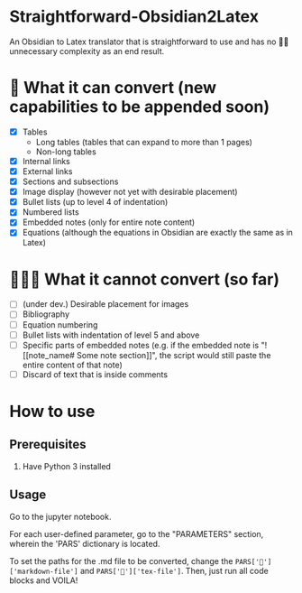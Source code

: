 # Straightforward-Obsidian2Latex
An Obsidian to Latex translator that is straightforward to use and has no 🐂💩 unnecessary complexity as an end result.

# 💪 What it can convert (new capabilities to be appended soon)

- [X] Tables
  - Long tables (tables that can expand to more than 1 pages)
  - Non-long tables
- [X] Internal links
- [X] External links
- [X] Sections and subsections
- [X] Image display (however not yet with desirable placement)
- [X] Bullet lists (up to level 4 of indentation)
- [X] Numbered lists
- [X] Embedded notes (only for entire note content)
- [X] Equations (although the equations in Obsidian are exactly the same as in Latex)

# 👨‍💻🚧 What it cannot convert (so far)

- [ ] (under dev.) Desirable placement for images
- [ ] Bibliography
- [ ] Equation numbering
- [ ] Bullet lists with indentation of level 5 and above
- [ ] Specific parts of embedded notes (e.g. if the embedded note is "![[note_name# Some note section]]", the script would still paste the entire content of that note)
- [ ] Discard of text that is inside comments

# How to use
## Prerequisites
1. Have Python 3 installed

## Usage
Go to the jupyter notebook. 

For each user-defined parameter, go to the "PARAMETERS" section, wherein the 'PARS' dictionary is located.

To set the paths for the .md file to be converted, change the `PARS['📂']['markdown-file']` and `PARS['📂']['tex-file']`.
Then, just run all code blocks and VOILA!
